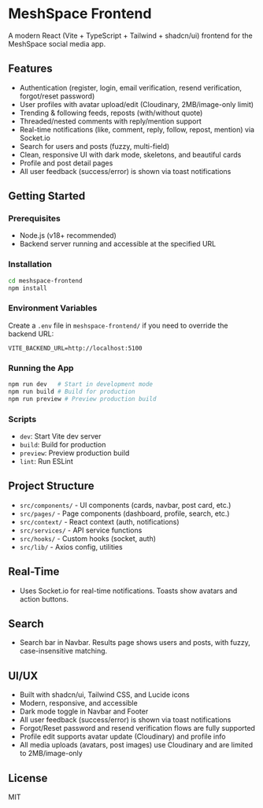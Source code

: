 # MeshSpace Frontend

A modern React (Vite + TypeScript + Tailwind + shadcn/ui) frontend for the MeshSpace social media app.

## Features
- Authentication (register, login, email verification, resend verification, forgot/reset password)
- User profiles with avatar upload/edit (Cloudinary, 2MB/image-only limit)
- Trending & following feeds, reposts (with/without quote)
- Threaded/nested comments with reply/mention support
- Real-time notifications (like, comment, reply, follow, repost, mention) via Socket.io
- Search for users and posts (fuzzy, multi-field)
- Clean, responsive UI with dark mode, skeletons, and beautiful cards
- Profile and post detail pages
- All user feedback (success/error) is shown via toast notifications

## Getting Started

### Prerequisites
- Node.js (v18+ recommended)
- Backend server running and accessible at the specified URL

### Installation
```bash
cd meshspace-frontend
npm install
```

### Environment Variables
Create a `.env` file in `meshspace-frontend/` if you need to override the backend URL:
```
VITE_BACKEND_URL=http://localhost:5100
```

### Running the App
```bash
npm run dev   # Start in development mode
npm run build # Build for production
npm run preview # Preview production build
```

### Scripts
- `dev`: Start Vite dev server
- `build`: Build for production
- `preview`: Preview production build
- `lint`: Run ESLint

## Project Structure
- `src/components/` - UI components (cards, navbar, post card, etc.)
- `src/pages/` - Page components (dashboard, profile, search, etc.)
- `src/context/` - React context (auth, notifications)
- `src/services/` - API service functions
- `src/hooks/` - Custom hooks (socket, auth)
- `src/lib/` - Axios config, utilities

## Real-Time
- Uses Socket.io for real-time notifications. Toasts show avatars and action buttons.

## Search
- Search bar in Navbar. Results page shows users and posts, with fuzzy, case-insensitive matching.

## UI/UX
- Built with shadcn/ui, Tailwind CSS, and Lucide icons
- Modern, responsive, and accessible
- Dark mode toggle in Navbar and Footer
- All user feedback (success/error) is shown via toast notifications
- Forgot/Reset password and resend verification flows are fully supported
- Profile edit supports avatar update (Cloudinary) and profile info
- All media uploads (avatars, post images) use Cloudinary and are limited to 2MB/image-only

## License
MIT
